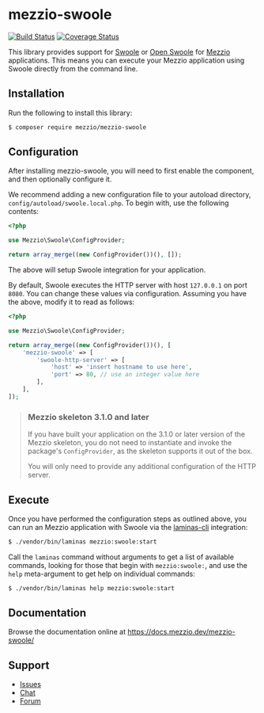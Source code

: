 # mezzio-swoole

[![Build Status](https://travis-ci.com/mezzio/mezzio-swoole.svg?branch=master)](https://travis-ci.com/mezzio/mezzio-swoole)
[![Coverage Status](https://coveralls.io/repos/github/mezzio/mezzio-swoole/badge.svg?branch=master)](https://coveralls.io/github/mezzio/mezzio-swoole?branch=master)

This library provides support for [Swoole](https://github.com/swoole/swoole-src) or [Open Swoole](https://www.swoole.co.uk/) for [Mezzio](https://docs.mezzio.dev/) applications.
This means you can execute your Mezzio application using Swoole directly from the command line.


## Installation

Run the following to install this library:

```bash
$ composer require mezzio/mezzio-swoole
```

## Configuration

After installing mezzio-swoole, you will need to first enable the component, and then optionally configure it.

We recommend adding a new configuration file to your autoload directory, `config/autoload/swoole.local.php`.
To begin with, use the following contents:

```php
<?php

use Mezzio\Swoole\ConfigProvider;

return array_merge((new ConfigProvider())(), []);
```

The above will setup Swoole integration for your application.

By default, Swoole executes the HTTP server with host `127.0.0.1` on port `8080`.
You can change these values via configuration.
Assuming you have the above, modify it to read as follows:

```php
<?php

use Mezzio\Swoole\ConfigProvider;

return array_merge((new ConfigProvider())(), [
    'mezzio-swoole' => [
        'swoole-http-server' => [
            'host' => 'insert hostname to use here',
            'port' => 80, // use an integer value here
        ],
    ],
]);
```

> ### Mezzio skeleton 3.1.0 and later
>
> If you have built your application on the 3.1.0 or later version of the Mezzio skeleton, you do not need to instantiate and invoke the package's `ConfigProvider`, as the skeleton supports it out of the box.
>
> You will only need to provide any additional configuration of the HTTP server.

## Execute

Once you have performed the configuration steps as outlined above, you can run an Mezzio application with Swoole via the [laminas-cli](https://docs.laminas.dev/laminas-cli) integration:

```bash
$ ./vendor/bin/laminas mezzio:swoole:start
```

Call the `laminas` command without arguments to get a list of available commands, looking for those that begin with `mezzio:swoole:`, and use the `help` meta-argument to get help on individual commands:

```bash
$ ./vendor/bin/laminas help mezzio:swoole:start
```

## Documentation

Browse the documentation online at https://docs.mezzio.dev/mezzio-swoole/

## Support

* [Issues](https://github.com/mezzio/mezzio-swoole/issues/)
* [Chat](https://laminas.dev/chat/)
* [Forum](https://discourse.laminas.dev/)

